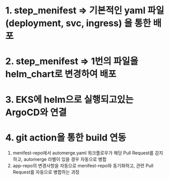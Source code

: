 # 1. step_menifest => 기본적인 yaml 파일(deployment, svc, ingress) 을 통한 배포

# 2. step_menifest => 1번의 파일을 helm_chart로 변경하여 배포

# 3. EKS에 helm으로 실행되고있는 ArgoCD와 연결

# 4. git action을 통한 build 연동
  1. menifest-repo에서 automerge.yaml 워크플로우가 해당 Pull Request를 감지하고, automerge 라벨이 있을 경우 자동으로 병합
  2. app-repo의 변경사항을 자동으로 menifest-repo와 동기화하고, 관련 Pull Request를 자동으로 병합하는 과정
